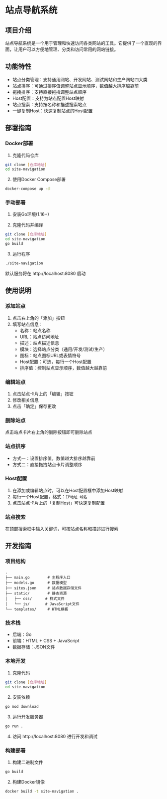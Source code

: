 # 站点导航系统

## 项目介绍
站点导航系统是一个用于管理和快速访问各类网站的工具。它提供了一个直观的界面，让用户可以方便地管理、分类和访问常用的网站链接。

## 功能特性
- 站点分类管理：支持通用网站、开发网站、测试网站和生产网站四大类
- 站点排序：可通过排序值调整站点显示顺序，数值越大排序越靠前
- 拖拽排序：支持直接拖拽调整站点顺序
- Host配置：支持为站点配置Host映射
- 站点搜索：支持按名称和描述搜索站点
- 一键复制Host：快速复制站点的Host配置

## 部署指南

### Docker部署
1. 克隆代码仓库
```bash
git clone [仓库地址]
cd site-navigation
```

2. 使用Docker Compose部署
```bash
docker-compose up -d
```

### 手动部署
1. 安装Go环境(1.16+)

2. 克隆代码并编译
```bash
git clone [仓库地址]
cd site-navigation
go build
```

3. 运行程序
```bash
./site-navigation
```

默认服务将在 http://localhost:8080 启动

## 使用说明

### 添加站点
1. 点击右上角的「添加」按钮
2. 填写站点信息：
   - 名称：站点名称
   - URL：站点访问地址
   - 描述：站点描述信息
   - 模块：选择站点分类（通用/开发/测试/生产）
   - 图标：站点图标URL或表情符号
   - Host配置：可选，每行一个Host配置
   - 排序值：控制站点显示顺序，数值越大越靠前

### 编辑站点
1. 点击站点卡片上的「编辑」按钮
2. 修改相关信息
3. 点击「确定」保存更改

### 删除站点
点击站点卡片右上角的删除按钮即可删除站点

### 站点排序
- 方式一：设置排序值，数值越大排序越靠前
- 方式二：直接拖拽站点卡片调整顺序

### Host配置
1. 在添加或编辑站点时，可以在Host配置框中添加Host映射
2. 每行一个Host配置，格式：`IP地址 域名`
3. 点击站点卡片上的「复制Host」可快速复制配置

### 站点搜索
在顶部搜索框中输入关键词，可按站点名称和描述进行搜索

## 开发指南

### 项目结构
```
.
├── main.go        # 主程序入口
├── models.go      # 数据模型
├── sites.json     # 站点数据存储文件
├── static/        # 静态资源
│   ├── css/      # 样式文件
│   └── js/       # JavaScript文件
└── templates/     # HTML模板
```

### 技术栈
- 后端：Go
- 前端：HTML + CSS + JavaScript
- 数据存储：JSON文件

### 本地开发
1. 克隆代码
```bash
git clone [仓库地址]
cd site-navigation
```

2. 安装依赖
```bash
go mod download
```

3. 运行开发服务器
```bash
go run .
```

4. 访问 http://localhost:8080 进行开发和调试

### 构建部署
1. 构建二进制文件
```bash
go build
```

2. 构建Docker镜像
```bash
docker build -t site-navigation .
```
